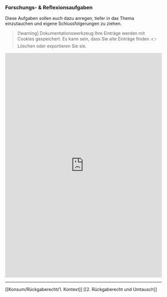 ### Forschungs- & Reflexionsaufgaben

Diese Aufgaben sollen euch dazu anregen, tiefer in das Thema einzutauchen und eigene Schlussfolgerungen zu ziehen.


>[!warning] Dokumentationswerkzeug 
>Ihre Einträge werden mit Cookies gespeichert. Es kann sein, dass Sie alte Einträge finden. 
>👉 Löschen oder exportieren Sie sie.


<iframe src="https://app.Lumi.education/api/v1/run/nYkJQz/embed" width="100%" height="720" frameborder="0" allowfullscreen="allowfullscreen" allow="geolocation *; microphone *; camera *; midi *; encrypted-media *"></iframe>

---
[[Konsum/Rückgaberecht/1. Kontext]]
[[2. Rückgaberecht und Umtausch]]